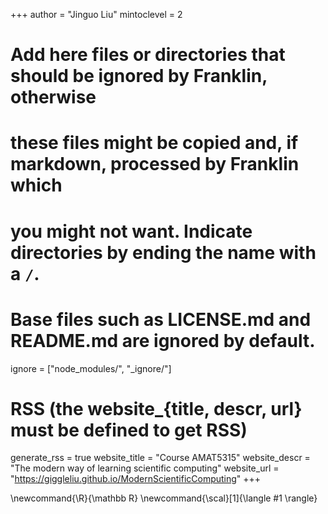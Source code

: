 <!--
Add here global page variables to use throughout your website.
-->
+++
author = "Jinguo Liu"
mintoclevel = 2

# Add here files or directories that should be ignored by Franklin, otherwise
# these files might be copied and, if markdown, processed by Franklin which
# you might not want. Indicate directories by ending the name with a `/`.
# Base files such as LICENSE.md and README.md are ignored by default.
ignore = ["node_modules/", "_ignore/"]

# RSS (the website_{title, descr, url} must be defined to get RSS)
generate_rss = true
website_title = "Course AMAT5315"
website_descr = "The modern way of learning scientific computing"
website_url = "https://giggleliu.github.io/ModernScientificComputing"
+++

<!--
Add here global latex commands to use throughout your pages.
-->
\newcommand{\R}{\mathbb R}
\newcommand{\scal}[1]{\langle #1 \rangle}
